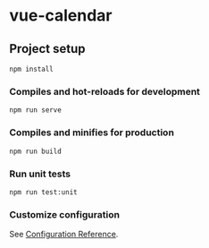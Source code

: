 # vue-calendar

## Project setup
```
npm install
```

### Compiles and hot-reloads for development
```
npm run serve
```

### Compiles and minifies for production
```
npm run build
```

### Run  unit tests
```
npm run test:unit
```

### Customize configuration
See [Configuration Reference](https://cli.vuejs.org/config/).
